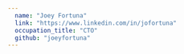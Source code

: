 ```yaml
---
  name: "Joey Fortuna"
  link: "https://www.linkedin.com/in/jofortuna"
  occupation_title: "CTO"
  github: "joeyfortuna"
---
```


